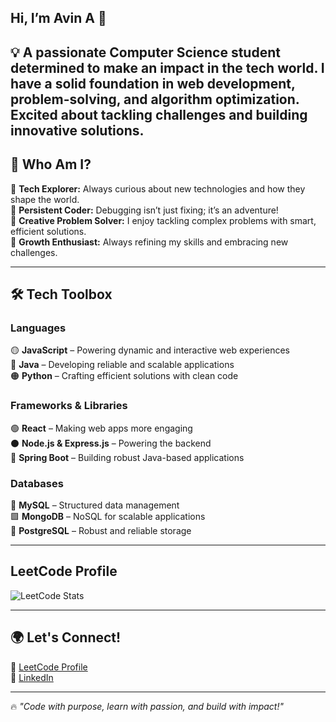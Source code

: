 Hi, I’m Avin  A 👋  
---
💡 A passionate Computer Science student determined to make an impact in the tech world.
I have a solid foundation in web development, problem-solving, and algorithm optimization. Excited about tackling challenges and building innovative solutions.
---


## 🌟 Who Am I?  
🔹 **Tech Explorer:** Always curious about new technologies and how they shape the world.  
🔹 **Persistent Coder:** Debugging isn’t just fixing; it’s an adventure!  
🔹 **Creative Problem Solver:** I enjoy tackling complex problems with smart, efficient solutions.  
🔹 **Growth Enthusiast:** Always refining my skills and embracing new challenges.

---
## 🛠️ Tech Toolbox  

### **Languages**  
🟡 **JavaScript** – Powering dynamic and interactive web experiences  
🔵 **Java** – Developing reliable and scalable applications  
🟠 **Python** – Crafting efficient solutions with clean code  

### **Frameworks & Libraries**  
🟢 **React** – Making web apps more engaging  
⚫ **Node.js & Express.js** – Powering the backend  
🔵 **Spring Boot** – Building robust Java-based applications



### **Databases**  
🔷 **MySQL** – Structured data management  
🟩 **MongoDB** – NoSQL for scalable applications  
🔵 **PostgreSQL** – Robust and reliable storage  

---
## LeetCode Profile
![LeetCode Stats](https://leetcard.jacoblin.cool/avin2005?theme=dark&font=Noto%20Sans%20Osage)

---
## 🌍 Let's Connect!  
📌 [LeetCode Profile](https://leetcode.com/u/avin2005/)  
📌 [LinkedIn](https://www.linkedin.com/in/avin4599/)  

---

🔥 _"Code with purpose, learn with passion, and build with impact!"_  
